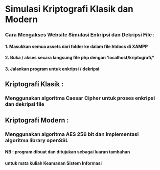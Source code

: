# Simulasi Kriptografi Klasik dan Modern 

### Cara Mengakses Website Simulasi Enkripsi dan Dekripsi File : 
#### 1. Masukkan semua assets dari folder ke dalam file htdocs di XAMPP
#### 2. Buka / akses secara langsung file php dengan 'localhost/kriptografi/'
#### 3. Jalankan program untuk enkripsi / dekripsi

## Kriptografi Klasik : 
### Menggunakan algoritma Caesar Cipher untuk proses enkripsi dan dekripsi file 

## Kriptografi Modern : 
### Menggunakan algoritma AES 256 bit dan implementasi algoritma library openSSL

#### NB : program dibuat dan ditujukan sebagai luaran tambahan 
#### untuk mata kuliah Keamanan Sistem Informasi
